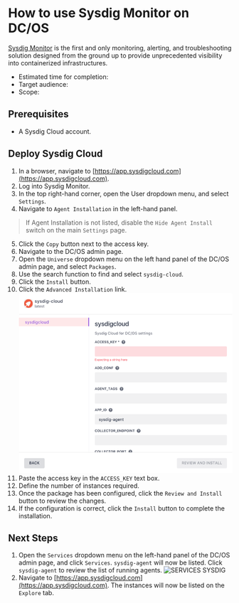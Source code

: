 # How to use Sysdig Monitor on DC/OS

[Sysdig Monitor](https://sysdig.com/product/monitor/) is the first and only monitoring, alerting, and troubleshooting solution designed from the ground up to provide unprecedented visibility into containerized infrastructures.

- Estimated time for completion: 
- Target audience: 
- Scope: 

## Prerequisites

- A Sysdig Cloud account.

## Deploy Sysdig Cloud

1. In a browser, navigate to [https://app.sysdigcloud.com](https://app.sysdigcloud.com).
2. Log into Sysdig Monitor.
3. In the top right-hand corner, open the User dropdown menu, and select `Settings`.
4. Navigate to `Agent Installation` in the left-hand panel.
> If Agent Installation is not listed, disable the `Hide Agent Install` switch on the main `Settings` page.
5. Click the `Copy` button next to the access key.
6. Navigate to the DC/OS admin page.
7. Open the `Universe` dropdown menu on the left hand panel of the DC/OS admin page, and select `Packages`.
8. Use the search function to find and select `sysdig-cloud`.
9. Click the `Install` button.
10. Click the `Advanced Installation` link.
![CATALOG SYSDIG](img/sysdig-cloud-dcos.png)
11. Paste the access key in the `ACCESS_KEY` text box.
12. Define the number of instances required.
13. Once the package has been configured, click the `Review and Install` button to review the changes.
14. If the configuration is correct, click the `Install` button to complete the installation.

## Next Steps

1. Open the `Services` dropdown menu on the left-hand panel of the DC/OS admin page, and click `Services`. `sysdig-agent` will now be listed. Click `sysdig-agent` to review the list of running agents.
![SERVICES SYSDIG](/img/sysdig-agent-services.png)
2. Navigate to [https://app.sysdigcloud.com](https://app.sysdigcloud.com). The instances will now be listed on the `Explore` tab.
